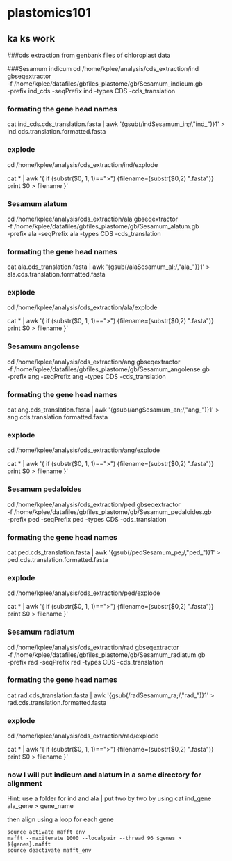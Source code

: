 # plastomics101


## ka ks work 





###cds extraction from genbank files of chloroplast data



###Sesamum indicum
cd /home/kplee/analysis/cds_extraction/ind
gbseqextractor \
-f /home/kplee/datafiles/gbfiles_plastome/gb/Sesamum_indicum.gb \
-prefix ind_cds -seqPrefix ind -types CDS -cds_translation

### formating the gene head names
cat ind_cds.cds_translation.fasta | awk '{gsub(/indSesamum_in;/,"ind_")}1' > ind.cds.translation.formatted.fasta

### explode

cd /home/kplee/analysis/cds_extraction/ind/explode

cat * | awk '{
        if (substr($0, 1, 1)==">") {filename=(substr($0,2) ".fasta")}
        print $0 > filename }'



### Sesamum alatum
cd /home/kplee/analysis/cds_extraction/ala
gbseqextractor \
-f /home/kplee/datafiles/gbfiles_plastome/gb/Sesamum_alatum.gb \
-prefix ala -seqPrefix ala -types CDS -cds_translation


### formating the gene head names
cat ala.cds_translation.fasta | awk '{gsub(/alaSesamum_al;/,"ala_")}1' > ala.cds.translation.formatted.fasta

### explode
cd  /home/kplee/analysis/cds_extraction/ala/explode

cat * | awk '{
        if (substr($0, 1, 1)==">") {filename=(substr($0,2) ".fasta")}
        print $0 > filename }'


### Sesamum angolense
cd /home/kplee/analysis/cds_extraction/ang
gbseqextractor \
-f /home/kplee/datafiles/gbfiles_plastome/gb/Sesamum_angolense.gb \
-prefix ang -seqPrefix ang -types CDS -cds_translation


### formating the gene head names
cat ang.cds_translation.fasta | awk '{gsub(/angSesamum_an;/,"ang_")}1' > ang.cds.translation.formatted.fasta


### explode
cd  /home/kplee/analysis/cds_extraction/ang/explode

cat * | awk '{
        if (substr($0, 1, 1)==">") {filename=(substr($0,2) ".fasta")}
        print $0 > filename }'




### Sesamum pedaloides
cd /home/kplee/analysis/cds_extraction/ped
gbseqextractor \
-f /home/kplee/datafiles/gbfiles_plastome/gb/Sesamum_pedaloides.gb \
-prefix ped -seqPrefix ped -types CDS -cds_translation

### formating the gene head names
cat ped.cds_translation.fasta | awk '{gsub(/pedSesamum_pe;/,"ped_")}1' > ped.cds.translation.formatted.fasta


### explode
cd  /home/kplee/analysis/cds_extraction/ped/explode

cat * | awk '{
        if (substr($0, 1, 1)==">") {filename=(substr($0,2) ".fasta")}
        print $0 > filename }'



### Sesamum radiatum
cd /home/kplee/analysis/cds_extraction/rad
gbseqextractor \
-f /home/kplee/datafiles/gbfiles_plastome/gb/Sesamum_radiatum.gb \
-prefix rad -seqPrefix rad -types CDS -cds_translation

### formating the gene head names
cat rad.cds_translation.fasta | awk '{gsub(/radSesamum_ra;/,"rad_")}1' > rad.cds.translation.formatted.fasta



### explode
cd  /home/kplee/analysis/cds_extraction/rad/explode

cat * | awk '{
        if (substr($0, 1, 1)==">") {filename=(substr($0,2) ".fasta")}
        print $0 > filename }'




### now I will put indicum and alatum in a same directory for alignment


Hint: use a folder for ind and ala | put two by two by using cat ind_gene ala_gene > gene_name

then align using a loop for each gene

```
source activate mafft_env
mafft --maxiterate 1000 --localpair --thread 96 $genes > ${genes}.mafft
source deactivate mafft_env
```
